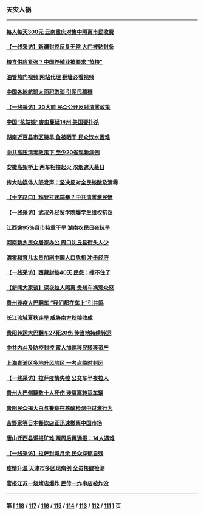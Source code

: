 ### 天灾人祸
---
#### [每人每天300元 云南重庆对集中隔离市民收费](../../pages/ncid280/n13830676.md?09231645) 
#### [【一线采访】新疆封控反复无常 大门被贴封条](../../pages/ncid280/n13830349.md?09231645) 
#### [粮食供应紧张？中国养殖业被要求“节粮”](../../pages/ncid280/n13830088.md?09231645) 
#### [油管热门视频 网站代理 翻墙必看视频](http://209.222.30.114:81/youtube.html?09231645)
#### [中国各地航班大面积取消 引网民猜疑](../../pages/ncid280/n13829873.md?09231645) 
#### [【一线采访】20大前 民众公开反对清零政策](../../pages/ncid280/n13829612.md?09231645) 
#### [中国“花姑娘”害虫蔓延14州 美国要扑杀](../../pages/ncid280/n13829751.md?09231645) 
#### [湖南近百县市区特旱 鱼被晒干 民众饮水困难](../../pages/ncid280/n13829599.md?09231645) 
#### [中共高压清零政策下 至少20省现新病例](../../pages/ncid280/n13829611.md?09231645) 
#### [安徽高架桥上 两车相撞起火 浓烟遮天蔽日](../../pages/ncid280/n13829523.md?09231645) 
#### [传大陆媒体人怒发声：坚决反对全民核酸及清零](../../pages/ncid280/n13829049.md?09231645) 
#### [【十字路口】拜登打迷踪拳？中共清零激民愤](../../pages/ncid280/n13828922.md?09231645) 
#### [【一线采访】武汉外经贸学院爆学生维权抗议 ](../../pages/ncid280/n13828888.md?09231645) 
#### [江西逾95％县市特重干旱 湖南农民日夜抗旱](../../pages/ncid280/n13828722.md?09231645) 
#### [河南新乡民众居家办公 周口沈丘县街头人少](../../pages/ncid280/n13828615.md?09231645) 
#### [清零和育儿太贵加剧中国人口危机 冲击经济](../../pages/ncid280/n13828621.md?09231645) 
#### [【一线采访】西藏封控40天 民怨：撑不住了](../../pages/ncid280/n13828223.md?09231645) 
#### [【新闻大家谈】深夜拉人隔离 贵州车祸惹众怒](../../pages/ncid280/n13828312.md?09231645) 
#### [贵州涉疫大巴翻车 “我们都在车上”引共鸣](../../pages/ncid280/n13828262.md?09231645) 
#### [长江流域夏秋连旱 威胁南方秋粮收成](../../pages/ncid280/n13828019.md?09231645) 
#### [贵阳转运大巴翻车27死20伤 传当地持续转运](../../pages/ncid280/n13827995.md?09231645) 
#### [中共内斗及防疫封控 富人加速移民转移资产](../../pages/ncid280/n13828035.md?09231645) 
#### [上海青浦区多地升风险区 一考点临时封闭](../../pages/ncid280/n13827971.md?09231645) 
#### [【一线采访】拉萨疫情失控 公交车半夜拉人](../../pages/ncid280/n13827559.md?09231645) 
#### [贵州大巴侧翻数十人死伤 涉隔离转运车辆](../../pages/ncid280/n13827493.md?09231645) 
#### [贵阳民众揭大白与警察在核酸检测中过激行为](../../pages/ncid280/n13827440.md?09231645) 
#### [吉野家等日本餐饮店正迅速撤离中国市场](../../pages/ncid280/n13827459.md?09231645) 
#### [唐山迁西县谎报矿难 两周后再通报：14人遇难](../../pages/ncid280/n13827344.md?09231645) 
#### [【一线采访】拉萨封城月余 民众抑郁自残](../../pages/ncid280/n13827096.md?09231645) 
#### [疫情升温 天津市多区现病例 全员核酸检测](../../pages/ncid280/n13827063.md?09231645) 
#### [官报江苏一烧烤店爆炸 民传一炸串店被炸没](../../pages/ncid280/n13827054.md?09231645) 

---
#### 第 [ [118](./118.md?09231645) / [117](./117.md?09231645) / [116](./116.md?09231645) / [115](./115.md?09231645) / [114](./114.md?09231645) / [113](./113.md?09231645) / [112](./112.md?09231645) / [111](./111.md?09231645) ] 页
